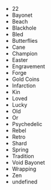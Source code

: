 - 22
- Bayonet
- Beach
- Blackhole
- Bled
- Butterflies
- Cane
- Champion
- Easter
- Engravement
- Forge
- Gold Coins
- Infarction
- Kin
- Loved
- Lucky
- Old
- Or
- Psychedelic
- Rebel
- Retro
- Shard
- Spring
- Tradition
- Void Bayonet
- Wrapping
- Zen
- undefined
